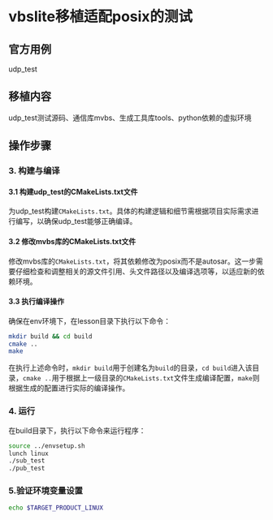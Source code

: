 # vbslite移植适配posix的测试

## 官方用例
udp_test

## 移植内容
udp_test测试源码、通信库mvbs、生成工具库tools、python依赖的虚拟环境

## 操作步骤
### 3. 构建与编译
#### 3.1 构建udp_test的CMakeLists.txt文件
为udp_test构建`CMakeLists.txt`。具体的构建逻辑和细节需根据项目实际需求进行编写，以确保udp_test能够正确编译。

#### 3.2 修改mvbs库的CMakeLists.txt文件
修改mvbs库的`CMakeLists.txt`，将其依赖修改为posix而不是autosar。这一步需要仔细检查和调整相关的源文件引用、头文件路径以及编译选项等，以适应新的依赖环境。

#### 3.3 执行编译操作
确保在env环境下，在lesson目录下执行以下命令：
```bash
mkdir build && cd build
cmake ..
make 
```
在执行上述命令时，`mkdir build`用于创建名为`build`的目录，`cd build`进入该目录，`cmake ..`用于根据上一级目录的`CMakeLists.txt`文件生成编译配置，`make`则根据生成的配置进行实际的编译操作。

### 4. 运行
在build目录下，执行以下命令来运行程序：
```bash
source ../envsetup.sh
lunch linux
./sub_test
./pub_test
```

### 5.验证环境变量设置
```bash
echo $TARGET_PRODUCT_LINUX
```

